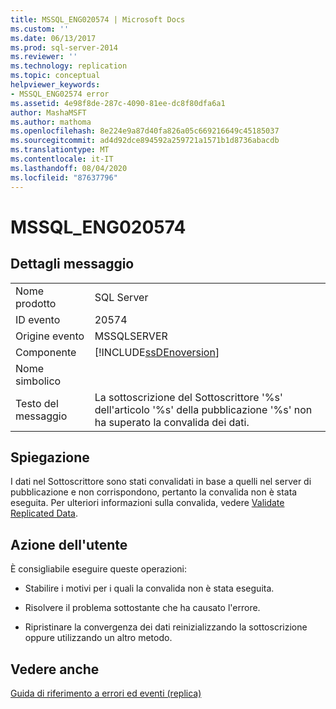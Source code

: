 ```yaml
---
title: MSSQL_ENG020574 | Microsoft Docs
ms.custom: ''
ms.date: 06/13/2017
ms.prod: sql-server-2014
ms.reviewer: ''
ms.technology: replication
ms.topic: conceptual
helpviewer_keywords:
- MSSQL_ENG02574 error
ms.assetid: 4e98f8de-287c-4090-81ee-dc8f80dfa6a1
author: MashaMSFT
ms.author: mathoma
ms.openlocfilehash: 8e224e9a87d40fa826a05c669216649c45185037
ms.sourcegitcommit: ad4d92dce894592a259721a1571b1d8736abacdb
ms.translationtype: MT
ms.contentlocale: it-IT
ms.lasthandoff: 08/04/2020
ms.locfileid: "87637796"
---
```

# <a name="mssql_eng020574"></a>MSSQL_ENG020574
    
## <a name="message-details"></a>Dettagli messaggio  
  
|||  
|-|-|  
|Nome prodotto|SQL Server|  
|ID evento|20574|  
|Origine evento|MSSQLSERVER|  
|Componente|[!INCLUDE[ssDEnoversion](../../includes/ssdenoversion-md.md)]|  
|Nome simbolico||  
|Testo del messaggio|La sottoscrizione del Sottoscrittore '%s' dell'articolo '%s' della pubblicazione '%s' non ha superato la convalida dei dati.|  
  
## <a name="explanation"></a>Spiegazione  
 I dati nel Sottoscrittore sono stati convalidati in base a quelli nel server di pubblicazione e non corrispondono, pertanto la convalida non è stata eseguita. Per ulteriori informazioni sulla convalida, vedere [Validate Replicated Data](validate-data-at-the-subscriber.md).  
  
## <a name="user-action"></a>Azione dell'utente  
 È consigliabile eseguire queste operazioni:  
  
-   Stabilire i motivi per i quali la convalida non è stata eseguita.  
  
-   Risolvere il problema sottostante che ha causato l'errore.  
  
-   Ripristinare la convergenza dei dati reinizializzando la sottoscrizione oppure utilizzando un altro metodo.  
  
## <a name="see-also"></a>Vedere anche  
 [Guida di riferimento a errori ed eventi &#40;replica&#41;](errors-and-events-reference-replication.md)  
  
  
